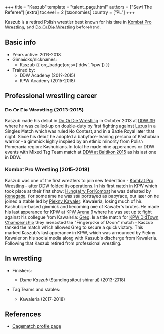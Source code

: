 +++
title = "Kaszub"
template = "talent_page.html"
authors = ["Sewi The Referee"]
[extra]
toclevel = 2
[taxonomies]
country = ["PL"]
+++

Kaszub is a retired Polish wrestler best known for his time in [Kombat Pro Wrestling](@/o/kpw.md), and [Do Or Die Wrestling](@/o/ddw.md) beforehand.

## Basic info

* Years active: 2013-2018
* Gimmicks/nicknames:
  - Kaszub {{ org_badge(orgs=['ddw', 'kpw']) }}
* Trained by:
  - DDW Academy (201?-2015)
  - KPW Academy (2015-2018)

## Professional wrestling career

### Do Or Die Wrestling (2013-2015)

Kaszub made his debut in [Do Or Die Wrestling](@/o/ddw.md) in October 2013 at [DDW #9](@/e/ddw/2013-10-25-ddw-9.md) where he was called-up on double-duty by first fighting against [Luxus](@/w/luxus.md) in a Singles Match which was ruled No Contest, and in a Battle Royal later that night. Since his debut he adopted a babyface-leaning persona of Kashubian warrior - a gimmick highly inspired by an ethnic minority from Polish Pomerania region: Kashubians. In total he made nine apperances on DDW events with Mixed Tag Team match at [DDW at Baltikon 2015](@/e/ddw/2015-07-24-ddw-baltikon.md) as his last one in DDW.

### Kombat Pro Wrestling (2015-2018)

Kaszub was one of the first wrestlers to join new federation - [Kombat Pro Wrestling](@/o/kpw.md) - after DDW folded its operations. In his first match in KPW which took place at their first show: [Hung(a)ry For Kombat](@/e/kpw/2015-11-14-kpw-vs-the-world-hungary-for-kombat.md) he was defeated by [Renegade](@/w/renegade.md). For some time he was still portrayed as babyface, but later on he joined a stable led by [Piękny Kawaler](@/w/piekny-kawaler.md): Kawaleria, losing much of his Kashubian-based gimmick and becoming one of Kawaler's brutes. He made his last apperance for KPW at [KPW Arena 9](@/e/kpw/2018-03-10-kpw-arena-9-na-krawedzi.md) where he was set up to fight against his collegue from Kawaleria: [Greg](@/w/greg.md). In a title match for [KPW OldTown Championship](@/c/kpw-old-town-championship.md) they reenacted the "Fingerpoke of Doom" match - Kaszub tanked the match which allowed Greg to secure a quick victory. This marked Kaszub's last apperance in KPW, which was announced by Piękny Kawaler on his social media along with Kaszub's discharge from Kawaleria. Following that Kaszub retired from professional wrestling.

## In wrestling

* Finishers:
  - _Duma Kaszub_ (Standing sitout shiranui) (2013-2018)
 
* Tag Teams and stables:
  - Kawaleria (2017-2018)

## References

* [Cagematch profile page](https://www.cagematch.net/?id=2&nr=14936)
